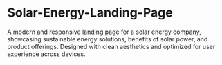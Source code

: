 # Solar-Energy-Landing-Page
A modern and responsive landing page for a solar energy company, showcasing sustainable energy solutions, benefits of solar power, and product offerings. Designed with clean aesthetics and optimized for user experience across devices.
